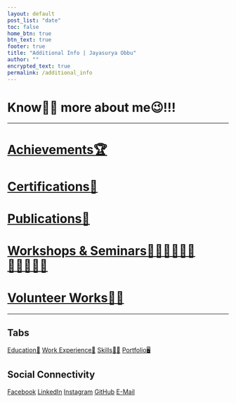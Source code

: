 ```yaml
---
layout: default
post_list: "date"
toc: false
home_btn: true
btn_text: true
footer: true
title: "Additional Info | Jayasurya Obbu"
author: ""
encrypted_text: true
permalink: /additional_info
---
```


# **Know🤝🏼 more about me😉!!!**

***
# **[Achievements🏆](achievements.md)**
# **[Certifications📜](certifications.md)**
# **[Publications📰](academic_portfolio.md)**
# **[Workshops & Seminars🧑🏼‍🤝‍🧑🏼🎤🧑🏼‍🤝‍🧑🏼](academic_portfolio.md)**
# **[Volunteer Works🦸‍♂️](academic_portfolio.md)**

***
## Tabs

[Education📖](education.md) [Work Experience💼](work-experience.md) [Skills🤹🏼](skills.md) [Portfolio🖥️](portfolio.md)

## Social Connectivity

[Facebook](https://www.facebook.com/jayasurya.obbu/) [LinkedIn](https://www.linkedin.com/in/jayasurya-obbu/) [Instagram](https://www.instagram.com/mr__circuit/) [GitHub](https://github.com/mr-circuit) [E-Mail]( mailto:hello@jayasurya.me) 
